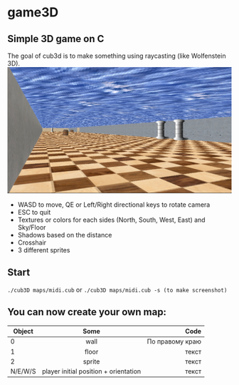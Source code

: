 # game3D

## Simple 3D game on C
The goal of cub3d is to make something using raycasting (like Wolfenstein 3D).
![alt tag](https://github.com/Gi3a/game3D/blob/main/screen.png)
* WASD to move, QE or Left/Right directional keys to rotate camera
* ESC to quit
* Textures or colors for each sides (North, South, West, East) and Sky/Floor
* Shadows based on the distance
* Crosshair
* 3 different sprites

## Start
```./cub3D maps/midi.cub```
or
```./cub3D maps/midi.cub -s (to make screenshot)```

## You can now create your own map:
| Object | Some | Code |
|----------------|:---------:|----------------:|
| 0 | wall | По правому краю |
| 1 | floor | текст |
| 2 | sprite | текст |
| N/E/W/S | player initial position + orientation | текст |
